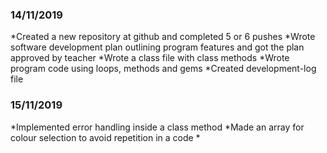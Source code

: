 ### 14/11/2019

*Created a new repository at github and completed 5 or 6 pushes
*Wrote software development plan outlining program features and got the plan approved by teacher
*Wrote a class file with class methods
*Wrote program code using loops, methods and gems
*Created development-log file

### 15/11/2019

*Implemented error handling inside a class method
*Made an array for colour selection to avoid repetition in a code
*






